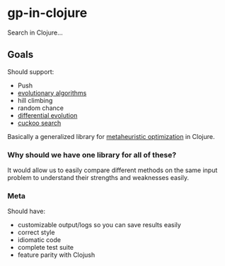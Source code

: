 # gp-in-clojure

Search in Clojure...

## Goals

Should support:

* Push
* [evolutionary algorithms](https://en.wikipedia.org/wiki/Evolutionary_algorithm)
* hill climbing
* random chance
* [differential evolution](https://en.wikipedia.org/wiki/Differential_evolution)
* [cuckoo search](https://en.wikipedia.org/wiki/Cuckoo_search)

Basically a generalized library for
[metaheuristic optimization](http://www.scholarpedia.org/article/Metaheuristic_Optimization)
in Clojure.


### Why should we have one library for all of these?

It would allow us to easily compare different methods on
the same input problem to understand their strengths 
and weaknesses easily.







### Meta

Should have:

* customizable output/logs so you can save results easily
* correct style
* idiomatic code
* complete test suite
* feature parity with Clojush
